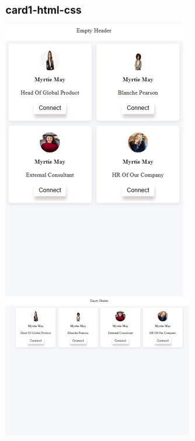 # card1-html-css
![ Screenshort](https://github.com/SawairaSial/card1-html-css/blob/main/mobile%20card.png?raw=true)
![ screenshort](https://github.com/SawairaSial/card1-html-css/blob/main/laptop%20card.png?raw=true)
